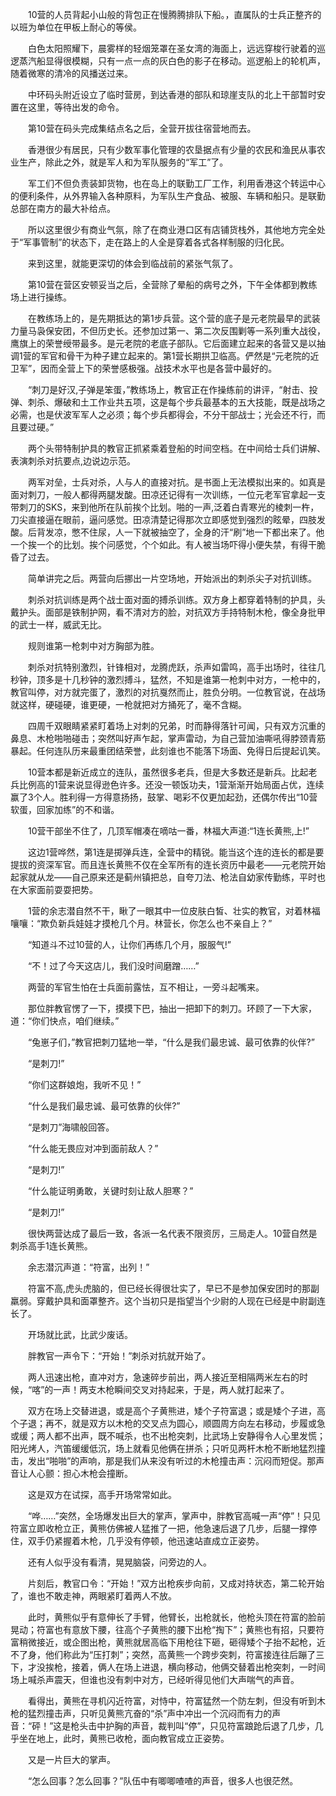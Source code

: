 　　10营的人员背起小山般的背包正在慢腾腾排队下船。，直属队的士兵正整齐的以班为单位在甲板上耐心的等侯。

　　白色太阳照耀下，晨雾样的轻烟笼罩在圣女湾的海面上，远远穿梭行驶着的巡逻蒸汽船显得很模糊，只有一点一点的灰白色的影子在移动。巡逻船上的轮机声，随着微寒的清冷的风播送过来。

　　中环码头附近设立了临时营房，到达香港的部队和琼崖支队的北上干部暂时安置在这里，等待出发的命令。

　　第10营在码头完成集结点名之后，全营开拔往宿营地而去。

　　香港很少有居民，只有少数军事化管理的农垦据点有少量的农民和渔民从事农业生产，除此之外，就是军人和为军队服务的“军工”了。

　　军工们不但负责装卸货物，也在岛上的联勤工厂工作，利用香港这个转运中心的便利条件，从外界输入各种原料，为军队生产食品、被服、车辆和船只。是联勤总部在南方的最大补给点。

　　所以这里很少有商业气氛，除了在商业港口区有店铺货栈外，其他地方完全处于“军事管制”的状态下，走在路上的人全是穿着各式各样制服的归化民。

　　来到这里，就能更深切的体会到临战前的紧张气氛了。

　　第10营在营区安顿妥当之后，全营除了晕船的病号之外，下午全体都到教练场上进行操练。

　　在教练场上的，是先期抵达的第1步兵营。这个营的底子是元老院最早的武装力量马袅保安团，不但历史长。还参加过第一、第二次反围剿等一系列重大战役，鹰旗上的荣誉绶带最多。是元老院的老底子部队。它后面建立起来的各营又是以抽调1营的军官和骨干为种子建立起来的。第1营长期拱卫临高。俨然是“元老院的近卫军”，因而全营上下的荣誉感极强。战技术水平也是各营中最好的。

　　“刺刀是好汉,子弹是笨蛋，”教练场上，教官正在作操练前的讲评，“射击、投弹、刺杀、爆破和土工作业共五项，这是每个步兵最基本的五大技能，既是战场之必需，也是伏波军军人之必须；每个步兵都得会，不分干部战士；光会还不行，而且要过硬。”

　　两个头带特制护具的教官正抓紧乘着登船的时间空档。在中间给士兵们讲解、表演刺杀对抗要点,边说边示范。

　　两军对垒，士兵对杀，人与人的直接对抗。是书面上无法模拟出来的。如真是面对刺刀，一般人都得两腿发酸。田凉还记得有一次训练，一位元老军官拿起一支带刺刀的SKS，来到他所在队前挨个比划。啪的一声,泛着白青寒光的棱刺一杵，刀尖直接逼在眼前，逼问感觉。田凉清楚记得那次立即感觉到强烈的眩晕，四肢发酸。后背发凉，憋不住尿，人一下就被抽空了，全身的汗“刷”地一下都出来了。他一个挨一个的比划。挨个问感觉，个个如此。有人被当场吓得小便失禁，有得干脆昏了过去。

　　简单讲完之后。两营向后挪出一片空场地，开始派出的刺杀尖子对抗训练。

　　刺杀对抗训练是两个战士面对面的搏杀训练。双方身上都穿着特制的护具，头戴护头。面部是铁制护网，看不清对方的脸，对抗双方手持特制木枪，像全身批甲的武士一样，威武无比。

　　规则谁第一枪刺中对方胸部为胜。

　　刺杀对抗特别激烈，针锋相对，龙腾虎跃，杀声如雷鸣，高手出场时，往往几秒钟，顶多是十几秒钟的激烈搏斗，猛然，不知是谁第一枪刺中对方，一枪中的，教官叫停，对方就完蛋了，激烈的对抗戛然而止，胜负分明。一位教官说，在战场就这样，硬碰硬，谁更硬，一枪就把对方捅死了，毫不含糊。

　　四周千双眼睛紧紧盯着场上对刺的兄弟，时而静得落针可闻，只有双方沉重的鼻息、木枪啪啪碰击；突然叫好声乍起，掌声雷动，为自己营加油嘶吼得脖颈青筋暴起。任何连队历来最重团结荣誉，此刻谁也不能落下场面、免得日后提起讥笑。

　　10营本都是新近成立的连队，虽然很多老兵，但是大多数还是新兵。比起老兵比例高的1营来说显得逊色许多。还没一顿饭功夫，1营渐渐开始局面占优，连续赢了3个人。胜利得一方得意扬扬，鼓掌、喝彩不仅更加起劲，还偶尔传出“10营软蛋，回家加练”的不和谐。

　　10营干部坐不住了，几顶军帽凑在嘀咕一番，林福大声道:“1连长黄熊,上!”

　　这边1营哗然，第1连是掷弹兵连，全营中的精锐。能当这个连的连长的都是要提拔的资深军官。而且连长黄熊不仅在全军所有的连长资历中最老――元老院开始起家就从龙――自己原来还是蓟州镇把总，自夸刀法、枪法自幼家传勤练，平时也在大家面前耍耍把势。

　　1营的余志潜自然不干，瞅了一眼其中一位皮肤白皙、壮实的教官，对着林福嚷嚷：“欺负新兵娃娃才摸枪几个月。林营长，你怎么也不亲自上？”

　　“知道斗不过10营的人，让你们再练几个月，服服气!”

　　“不！过了今天这店儿，我们没时间磨蹭……”

　　两营的军官生怕在士兵面前露怯，互不相让，一旁斗起嘴来。

　　那位胖教官愣了一下，摸摸下巴，抽出一把卸下的刺刀。环顾了一下大家，道：“你们快点，咱们继续。”

　　“兔崽子们，”教官把刺刀猛地一举，“什么是我们最忠诚、最可依靠的伙伴?”

　　“是刺刀!”

　　“你们这群娘炮，我听不见！”

　　“什么是我们最忠诚、最可依靠的伙伴?”

　　“是刺刀”海啸般回答。

　　“什么能无畏应对冲到面前敌人？”

　　“是刺刀!”

　　“什么能证明勇敢，关键时刻让敌人胆寒？”

　　“是刺刀!”

　　很快两营达成了最后一致，各派一名代表不限资厉，三局走人。10营自然是刺杀高手1连长黄熊。

　　余志潜沉声道：“符富，出列！”

　　符富不高,虎头虎脑的，但已经长得很壮实了，早已不是参加保安团时的那副羸弱。穿戴护具和面罩整齐。这个当初只是指望当个少尉的人现在已经是中尉副连长了。

　　开场就比武，比武少废话。

　　胖教官一声令下：“开始！”刺杀对抗就开始了。

　　两人迅速出枪，直冲对方，急速碎步前出，两人接近至相隔两米左右的时候，“喀”的一声！两支木枪瞬间交叉对持起来，于是，两人就打起来了。

　　双方在场上交替进退，或是高个子黄熊进，矮个子符富退；或是矮个子进，高个子退；再不，就是双方以木枪的交叉点为圆心，顺圆周方向左右移动，步履或急或缓；两人都不出声，既不喊杀，也不出枪突刺，比武场上安静得令人心里发慌；阳光烤人，汽笛缓缓低沉，场上就看见他俩在拼杀；只听见两杆木枪不断地猛烈撞击，发出“啪啪”的声响，那是我们从来没有听过的木枪撞击声：沉闷而短促。那声音让人心颤：担心木枪会撞断。

　　这是双方在试探，高手开场常常如此。

　　“哗……”突然，全场爆发出巨大的掌声，掌声中，胖教官高喊一声“停”！只见符富立即收枪立正，黄熊仿佛被人猛推了一把，他急速后退了几步，后腿一撑停住，双手仍紧握着木枪，几乎没有停顿，他迅速站直成立正姿势。

　　还有人似乎没有看清，晃晃脑袋，问旁边的人。

　　片刻后，教官口令：“开始！”双方出枪疾步向前，又成对持状态，第二轮开始了，谁也不敢走神，两眼紧盯着两人不放。

　　此时，黄熊似乎有意伸长了手臂，他臂长，出枪就长，他枪头顶在符富的脸前晃动；符富也有意放下腰，往高个子黄熊的腰下出枪“掏下”；黄熊也有招，只要符富稍微接近，或企图出枪，黄熊就居高临下用枪往下砸，砸得矮个子抬不起枪，近不了身，他们称此为“压打刺”；突然，高黄熊一个跨步突刺，符富接连往后蹦了三下，才没挨枪，接着，俩人在场上进退，横向移动，他俩交替着出枪突刺，一时间场上喊杀声震天，但谁也没有刺中对方，已经听得见他们大声喘气的声音。

　　看得出，黄熊在寻机闪近符富，对恃中，符富猛然一个防左刺，但没有听到木枪的猛烈撞击声，只听见黄熊亢奋的“杀”声中冲出一个沉闷而有力的声音：“砰！”这是枪头击中护胸的声音，裁判叫“停”，只见符富踉跄后退了几步，几乎坐在地上，此时，黄熊已收枪，面向教官成立正姿势。

　　又是一片巨大的掌声。

　　“怎么回事？怎么回事？”队伍中有唧唧喳喳的声音，很多人也很茫然。
